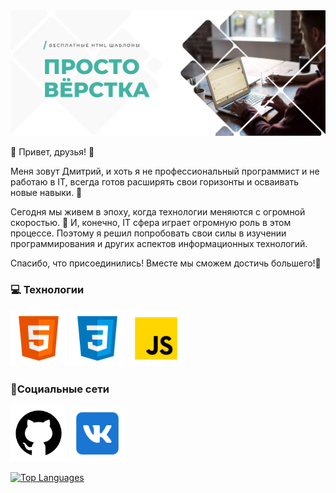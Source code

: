 <div>
	<a href="https://vk.com/justlayout">
		<img src="assets/bunner.png" alt="">
	</a>
</div>

👋 Привет, друзья! 🌟

Меня зовут Дмитрий, и хоть я не профессиональный программист и не работаю в IT, всегда готов расширять свои горизонты и осваивать новые навыки. 💪

Сегодня мы живем в эпоху, когда технологии меняются с огромной скоростью. 🚀 И, конечно, IT сфера играет огромную роль в этом процессе. Поэтому я решил попробовать свои силы в изучении программирования и других аспектов информационных технологий.

Спасибо, что присоединились! Вместе мы сможем достичь большего!🤝


### 💻 Технологии

<p align="left">
<img src="assets/html.svg" width="90" height="90" alt="HTML5" />
<img src="assets/css.svg" width="90" height="90" alt="CSS3" />
<img src="assets/js.svg" width="90" height="90" alt="JavaScript" />
</p>


### 🤝Социальные сети

<a href="https://www.github.com/pro100verstka" target="_blank" > 
<img src="assets/github.svg" width="90" height="90" /></a>
<a href="https://vk.com/pro100_verstka" target="_blank" > <img src="assets/vk.svg" width="90" height="90" /> </a>

<a href="https://github.com/pro100verstka" align="left"><img src="https://github-readme-stats.vercel.app/api/top-langs/?username=pro100verstka&langs_count=10&title_color=000000&text_color=000000&icon_color=0891b2&bg_color=ffffff&hide_border=true&locale=en&custom_title=" alt="Top Languages" /></a>

<!--
**pro100verstka/pro100verstka** is a ✨ _special_ ✨ repository because its `README.md` (this file) appears on your GitHub profile.

Here are some ideas to get you started:

- 🔭 I’m currently working on ...
- 🌱 I’m currently learning ...
- 👯 I’m looking to collaborate on ...
- 🤔 I’m looking for help with ...
- 💬 Ask me about ...
- 📫 How to reach me: ...
- 😄 Pronouns: ...
- ⚡ Fun fact: ...
-->


